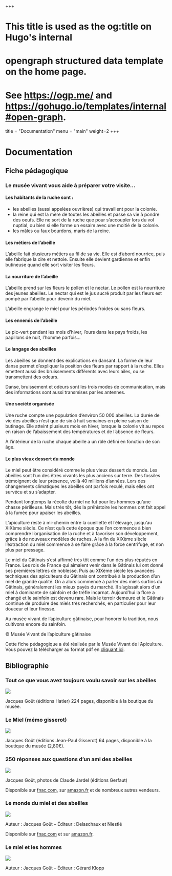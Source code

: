 +++
# This title is used as the og:title on Hugo's internal
# opengraph structured data template on the home page.
# See https://ogp.me/ and https://gohugo.io/templates/internal#open-graph.
title = "Documentation"
menu = "main"
weight=2
+++
# Documentation

## Fiche pédagogique

### Le musée vivant vous aide à préparer votre visite…

#### Les habitants de la ruche sont :
- les abeilles (aussi appelées ouvrières) qui travaillent pour la colonie.
- la reine qui est la mère de toutes les abeilles et passe sa vie à pondre des oeufs. Elle ne sort de la ruche que pour s’accoupler lors du vol nuptial, ou bien si elle forme un essaim avec une moitié de la colonie.
- les mâles ou faux bourdons, maris de la reine.


#### Les métiers de l’abeille

L’abeille fait plusieurs métiers au fil de sa vie. Elle est d’abord nourrice, puis elle fabrique la cire et nettoie. Ensuite elle devient gardienne et enfin butineuse quand elle sort visiter les fleurs.

#### La nourriture de l’abeille

L’abeille prend sur les fleurs le pollen et le nectar. Le pollen est la nourriture des jeunes abeilles. Le nectar qui est le jus sucré produit par les fleurs est pompé par l’abeille pour devenir du miel.

L’abeille engrange le miel pour les périodes froides ou sans fleurs.

#### Les ennemis de l’abeille

Le pic-vert pendant les mois d’hiver, l’ours dans les pays froids, les papillons de nuit, l’homme parfois…

#### Le langage des abeilles

Les abeilles se donnent des explications en dansant. La forme de leur danse permet d’expliquer la position des fleurs par rapport à la ruche. Elles émettent aussi des bruissements différents avec leurs ailes, ou se transmettent des odeurs.

Danse, bruissement et odeurs sont les trois modes de communication, mais des informations sont aussi transmises par les antennes.

#### Une société organisée

Une ruche compte une population d’environ 50 000 abeilles. La durée de vie des abeilles n’est que de six à huit semaines en pleine saison de butinage. Elle atteint plusieurs mois en hiver, lorsque la colonie vit au repos en raison de l’abaissement des températures et de l’absence de fleurs.

À l’intérieur de la ruche chaque abeille a un rôle défini en fonction de son âge.

#### Le plus vieux dessert du monde

Le miel peut être considéré comme le plus vieux dessert du monde. Les abeilles sont l’un des êtres vivants les plus anciens sur terre. Des fossiles trémoignent de leur présence, voilà 40 millions d’années. Lors des changements climatiques les abeilles ont parfois reculé, mais elles ont survécu et su s’adapter.

Pendant longtemps la récolte du miel ne fut pour les hommes qu’une chasse périlleuse. Mais très tôt, dès la préhistoire les hommes ont fait appel à la fumée pour apaiser les abeilles.

L’apiculture reste à mi-chemin entre la cueillette et l’élevage, jusqu’au XIXème siècle. Ce n’est qu’à cette époque que l’on commence à bien comprendre l’organisation de la ruche et à favoriser son développement, grâce à de nouveaux modèles de ruches. A la fin du XIXème siècle l’extraction du miel commence à se faire grâce à la force centrifuge, et non plus par pressage.

Le miel du Gâtinais s’est affirmé très tôt comme l’un des plus réputés en France. Les rois de France qui aimaient venir dans le Gâtinais lui ont donné ses premières lettres de noblesse. Puis au XIXème siècle les avancées techniques des apiculteurs du Gâtinais ont contribué à la production d’un miel de grande qualité. On a alors commencé à parler des miels surfins du Gâtinais, généralement les mieux payés du marché. Il s’agissait alors d’un miel à dominante de sainfoin et de trèfle incarnat. Aujourd’hui la flore a changé et le sainfoin est devenu rare. Mais le terroir demeure et le Gâtinais continue de produire des miels très recherchés, en particulier pour leur douceur et leur finesse.

Au musée vivant de l’apiculture gâtinaise, pour honorer la tradition, nous cultivons encore du sainfoin.

© Musée Vivant de l’apiculture gâtinaise

Cette fiche pédagogique a été réalisée par le Musée Vivant de l’Apiculture. Vous pouvez la télécharger au format pdf en [cliquant ici](/pdfs/fiche.pdf).


## Bibliographie

### Tout ce que vous avez toujours voulu savoir sur les abeilles

![](/images/tout-savoir-sur-les-abeilles.jpg)

Jacques Goût (éditions Hatier)
224 pages, disponible à la boutique du musée.

### Le Miel (mémo gisserot)

![](/images/memogisserot_200x300.jpg)

Jacques Goût (éditions Jean-Paul Gisserot)
64 pages, disponible à la boutique du musée (2,80€).

### 250 réponses aux questions d’un ami des abeilles

![](/images/livre250.jpg)

Jacques Goût, photos de Claude Jardel (éditions Gerfaut)

Disponible sur [fnac.com](https://www.fnac.com/a2208178/Jacques-Gout-250-reponses-aux-questions-d-un-ami-des-abeilles), sur [amazon.fr](https://www.amazon.fr/250-r%C3%A9ponses-aux-questions-abeilles/dp/2351910435/) et de nombreux autres vendeurs.

### Le monde du miel et des abeilles

![](/images/lemondedesabeilles.jpg)

Auteur : Jacques Goût – Éditeur : Delaschaux et Niestlé

Disponible sur [fnac.com](http://www4.fnac.com/Shelf/article.aspx?PRID=908809) et sur [amazon.fr](http://www.amazon.fr/monde-du-miel-abeilles/dp/2603011235/).

### Le miel et les hommes

![](/images/Lemieletleshommes.jpg)

Auteur : Jacques Goût – Éditeur : Gérard Klopp

